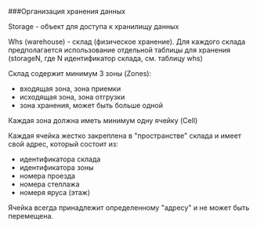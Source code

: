 ###Организация хранения данных

Storage - объект для доступа к хранилищу данных

Whs (warehouse) - склад (физическое хранение). Для каждого склада предполагается использование отдельной таблицы для хранения (storageN, где N идентификатор склада, см. таблицу whs)

Склад содержит минимум 3 зоны (Zones):
 - входящая зона, зона приемки
 - исходящая зона, зона отгрузки
 - зона хранения, может быть больше одной
 
Каждая зона должна иметь минимум одну ячейку (Cell)

Каждая ячейка жестко закреплена в "пространстве" склада и имеет свой адрес, который состоит из:
 - идентификатора склада
 - идентификатора зоны
 - номера проезда
 - номера стеллажа
 - номеря яруса (этаж)

Ячейка всегда принадлежит определенному "адресу" и не может быть перемещена. 


  
        


